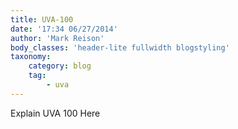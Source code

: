 ```yaml
---
title: UVA-100
date: '17:34 06/27/2014'
author: 'Mark Reison'
body_classes: 'header-lite fullwidth blogstyling'
taxonomy:
    category: blog
    tag:
        - uva
---
```


Explain UVA 100 Here